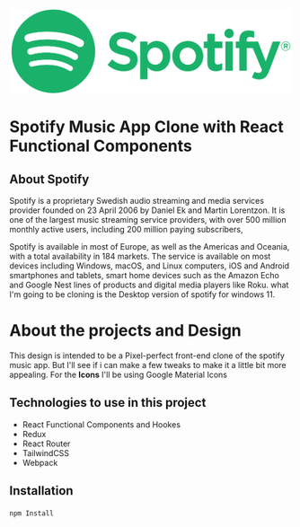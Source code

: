 ![Spotify Logo](./spotify.png)


#  Spotify Music App Clone with React Functional Components
## About Spotify
 Spotify is a proprietary Swedish audio streaming and media services provider founded on 23 April 2006 by Daniel Ek and Martin Lorentzon. It is one of the largest music streaming service providers, with over 500 million monthly active users, including 200 million paying subscribers, 

Spotify is available in most of Europe, as well as the Americas and Oceania, with a total availability in 184 markets. The service is available on most devices including Windows, macOS, and Linux computers, iOS and Android smartphones and tablets, smart home devices such as the Amazon Echo and Google Nest lines of products and digital media players like Roku.
what I'm going to be cloning is the Desktop version of spotify for windows 11.

<h1>About the projects and Design</h1> 

This design is intended to be a Pixel-perfect front-end clone of the spotify music app. But I'll see if i can make a few tweaks to make it a little bit more appealing. For the <b>Icons</b> I'll be using Google Material Icons

## Technologies to use in this project

* React Functional Components and Hookes
* Redux
* React Router
* TailwindCSS
* Webpack

## Installation 
```npm Install  ```
